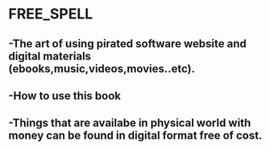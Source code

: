 # FREE_SPELL

## -The art of using pirated software website and digital materials (ebooks,music,videos,movies..etc).
## -How to use this book
## -Things that are availabe in physical world with money can be found in digital format free of cost. 
